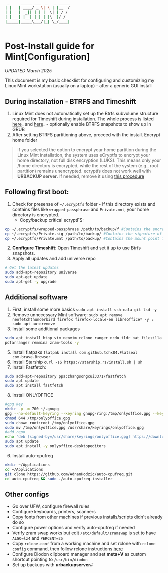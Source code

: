 ```bash
 _     _____ ___  _   _ _____
| |   | ____/ _ \| \ | |__  /
| |   |  _|| | | |  \| | / / 
| |___| |__| |_| | |\  |/ /_ 
|_____|_____\___/|_| \_/____|
                             
```                                                    
# Post-Install guide for Mint[Configuration]

_UPDATED March 2025_

This document is my basic checklist for configuring and customizing my Linux Mint workstation (usually on a laptop) - after a generic GUI install

## During installation - BTRFS and Timeshift
1. Linux Mint does not automatically set up the Btrfs subvolume structure required for Timeshift during installation. The whole process is listed [here](https://www.youtube.com/watch?v=narKYUvPQSA)_ and [here](https://github.com/orgs/linuxmint/discussions/549)_ - optionally enable BTRFS snapshots to show up in GRUB
2. After setting BTRFS partitioning above, proceed with the install. Encrypt home folder 
> If you selected the option to encrypt your home partition during the Linux Mint installation, the system uses eCryptfs to encrypt your home directory, not full disk encryption (LUKS). This means only your /home directory is encrypted, while the rest of the system (e.g., root partition) remains unencrypted.
> ecryptfs does not work well with **URBACKUP server**. If needed, remove it using [this procedure](https://www.howtogeek.com/116179/how-to-disable-home-folder-encryption-after-installing-ubuntu/)

## Following first boot:
1. Check for presense of `~/.ecryptfs` folder - If this directory exists and contains files like `wrapped-passphrase` and `Private.mnt`, your home directory is encrypted.
   - Copy/backup critical ecryptFS:
 ```bash
cp ~/.ecryptfs/wrapped-passphrase /path/to/backup/f #Contains the encryption passphrase
cp ~/.ecryptfs/Private.sig /path/to/backup/ #Contains the signature of your encrypted directory.
cp ~/.ecryptfs/Private.mnt /path/to/backup/ #Contains the mount point for your encrypted directory.
```
2. **Configure Timeshift**: Open Timeshift and set it up to use Btrfs snapshots.
3. Apply all updates and add universe repo
```bash
# Get the latest updates
sudo add-apt-repository universe
sudo apt-get update
sudo apt-get -y upgrade
```

## Additional software
1. First, install some more basics
`sudo apt install ssh nala git lsd -y`
2. Remove unnecessary Mint software:
`sudo apt remove neofetchthunderbird firefox firefox-locale-en libreoffice* -y ; sudo apt autoremove`
3. Install some additional packages
```bash
sudo apt install htop vim neovim rclone ranger ncdu tldr bat filezilla nfs-client \
pdfarranger remmina zram-tools -y
```
5. Install flatpaks
`flatpak install com.github.tchx84.Flatseal com.brave.Browser`
6. Install Starship `curl -sS https://starship.rs/install.sh | sh`
7. Install Fastfetch:
```bash
sudo add-apt-repository ppa:zhangsongcui3371/fastfetch
sudo apt update
sudo apt install fastfetch
```
8. Install ONLYOFFICE
```bash
#gpg key
mkdir -p -m 700 ~/.gnupg
gpg --no-default-keyring --keyring gnupg-ring:/tmp/onlyoffice.gpg --keyserver hkp://keyserver.ubuntu.com:80 --recv-keys CB2DE8E5
chmod 644 /tmp/onlyoffice.gpg
sudo chown root:root /tmp/onlyoffice.gpg
sudo mv /tmp/onlyoffice.gpg /usr/share/keyrings/onlyoffice.gpg
#add repo
echo 'deb [signed-by=/usr/share/keyrings/onlyoffice.gpg] https://download.onlyoffice.com/repo/debian squeeze main' | sudo tee -a /etc/apt/sources.list.d/onlyoffice.list
sudo apt update
sudo apt install -y onlyoffice-desktopeditors
```
6. Install auto-cpufreq
```bash
mkdir ~/Applications
cd ~/Applications
git clone https://github.com/AdnanHodzic/auto-cpufreq.git
cd auto-cpufreq && sudo ./auto-cpufreq-installer
```

## Other configs
- Go over UFW, configure firewall rules
- Configure keyboards, printers, scanners
- Copy fonts from other machines if previous installs/scripts didn't already do so
- Configure  power options and verify auto-cpufreq if needed
- Verify zram swap works but edit `/etc/default/zramswap` is set to have `ALGO=lz4` and `PERCENT=25`
- Copy `rclone.conf` from a working machine and set rclone with `rclone config` command, then follow rclone instructions [here](https://github.com/leonzwrx/linux-setup-scripts/blob/main/documentation/post-install-configs_all.md)
- Configure Diodon clipboard manager and set **meta+V** as custom shortcut pointing to `/usr/bin/diodon`
- Set up backups with **urbackupserver**#
